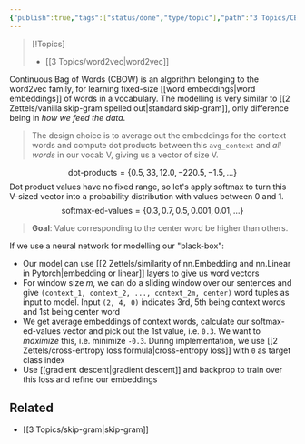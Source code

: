 ```yaml
---
{"publish":true,"tags":["status/done","type/topic"],"path":"3 Topics/CBOW.md","permalink":"/3-topics/cbow/","PassFrontmatter":true}
---
```




> [!Topics]
> - [[3 Topics/word2vec\|word2vec]]

Continuous Bag of Words (CBOW) is an algorithm belonging to the word2vec family, for learning fixed-size [[word embeddings\|word embeddings]] of words in a vocabulary. The modelling is very similar to [[2 Zettels/vanilla skip-gram spelled out\|standard skip-gram]], only difference being in *how we feed the data*.

> The design choice is to average out the embeddings for the context words and compute dot products between this `avg_context` and *all words* in our vocab V, giving us a vector of size V.

$$
\text{dot-products}=\{0.5, 33, 12.0, -220.5, -1.5, \ldots\}
$$
Dot product values have no fixed range, so let's apply softmax to turn this V-sized vector into a probability distribution with values between 0 and 1. 
$$
\text{softmax-ed-values}=\{0.3, 0.7, 0.5, 0.001, 0.01, \ldots\}
$$

> **Goal**: Value corresponding to the center word be higher than others. 

If we use a neural network for modelling our "black-box":
- Our model can use [[2 Zettels/similarity of nn.Embedding and nn.Linear in Pytorch\|embedding or linear]] layers to give us word vectors
- For window size $m$, we can do a sliding window over our sentences and give `(context_1, context_2, ..., context_2m, center)` word tuples as input to model. Input `(2, 4, 0)` indicates 3rd, 5th being context words and 1st being center word
- We get average embeddings of context words, calculate our $\text{softmax-ed-values}$ vector and pick out the 1st value, i.e. `0.3`. We want to *maximize* this, i.e. minimize `-0.3`. During implementation, we use [[2 Zettels/cross-entropy loss formula\|cross-entropy loss]] with `0` as target class index
- Use [[gradient descent\|gradient descent]] and backprop to train over this loss and refine our embeddings

## Related
- [[3 Topics/skip-gram\|skip-gram]]
